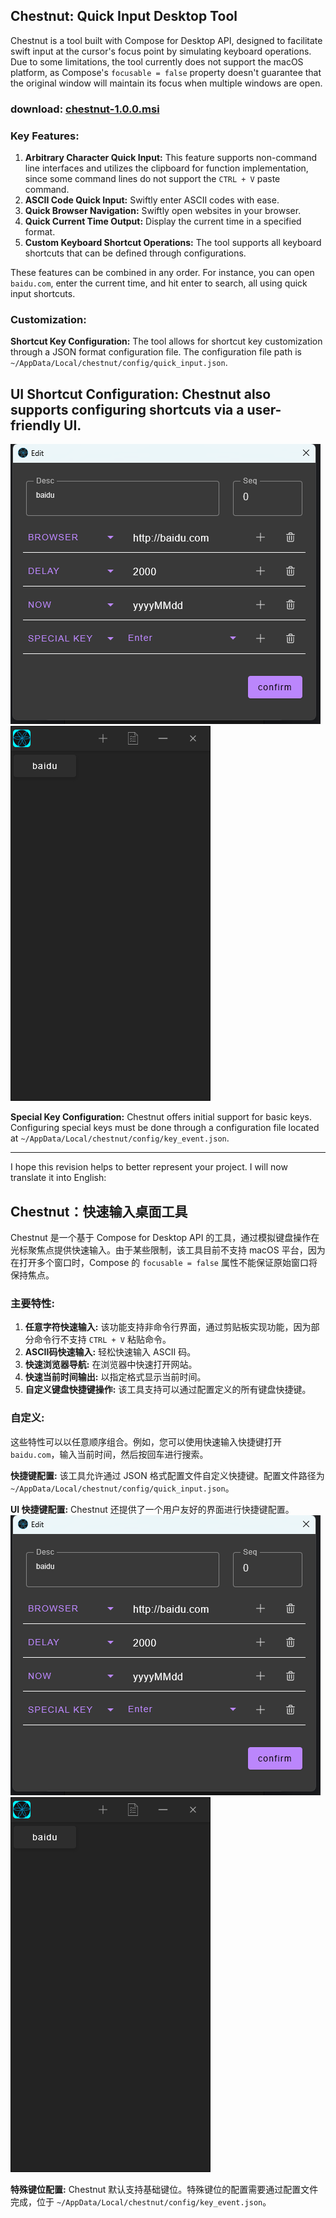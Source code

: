 ## Chestnut: Quick Input Desktop Tool

Chestnut is a tool built with Compose for Desktop API, designed to facilitate swift input at the cursor's focus point by simulating keyboard operations. Due to some limitations, the tool currently does not support the macOS platform, as Compose's `focusable = false` property doesn't guarantee that the original window will maintain its focus when multiple windows are open.
### download: [chestnut-1.0.0.msi](release%2Fchestnut-1.0.0.msi)
### Key Features:
1. **Arbitrary Character Quick Input:** This feature supports non-command line interfaces and utilizes the clipboard for function implementation, since some command lines do not support the `CTRL + V` paste command.
2. **ASCII Code Quick Input:** Swiftly enter ASCII codes with ease.
3. **Quick Browser Navigation:** Swiftly open websites in your browser.
4. **Quick Current Time Output:** Display the current time in a specified format.
5. **Custom Keyboard Shortcut Operations:** The tool supports all keyboard shortcuts that can be defined through configurations.

These features can be combined in any order. For instance, you can open `baidu.com`, enter the current time, and hit enter to search, all using quick input shortcuts.

### Customization:

**Shortcut Key Configuration:** The tool allows for shortcut key customization through a JSON format configuration file. The configuration file path is `~/AppData/Local/chestnut/config/quick_input.json`.

**UI Shortcut Configuration:** Chestnut also supports configuring shortcuts via a user-friendly UI.
---
![edit.png](readme%2Fedit.png)![act.png](readme%2Fact.png)

**Special Key Configuration:** Chestnut offers initial support for basic keys. Configuring special keys must be done through a configuration file located at `~/AppData/Local/chestnut/config/key_event.json`.

---

I hope this revision helps to better represent your project. I will now translate it into English:

## Chestnut：快速输入桌面工具

Chestnut 是一个基于 Compose for Desktop API 的工具，通过模拟键盘操作在光标聚焦点提供快速输入。由于某些限制，该工具目前不支持 macOS 平台，因为在打开多个窗口时，Compose 的 `focusable = false` 属性不能保证原始窗口将保持焦点。

### 主要特性:
1. **任意字符快速输入:** 该功能支持非命令行界面，通过剪贴板实现功能，因为部分命令行不支持 `CTRL + V` 粘贴命令。
2. **ASCII码快速输入:** 轻松快速输入 ASCII 码。
3. **快速浏览器导航:** 在浏览器中快速打开网站。
4. **快速当前时间输出:** 以指定格式显示当前时间。
5. **自定义键盘快捷键操作:** 该工具支持可以通过配置定义的所有键盘快捷键。


### 自定义:

这些特性可以以任意顺序组合。例如，您可以使用快速输入快捷键打开 `baidu.com`，输入当前时间，然后按回车进行搜索。

**快捷键配置:** 该工具允许通过 JSON 格式配置文件自定义快捷键。配置文件路径为 `~/AppData/Local/chestnut/config/quick_input.json`。

**UI 快捷键配置:** Chestnut 还提供了一个用户友好的界面进行快捷键配置。
![edit.png](readme%2Fedit.png)![act.png](readme%2Fact.png)

**特殊键位配置:** Chestnut 默认支持基础键位。特殊键位的配置需要通过配置文件完成，位于 `~/AppData/Local/chestnut/config/key_event.json`。
